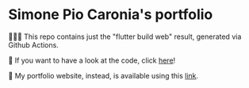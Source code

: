 # Simone Pio Caronia's portfolio

🧑🏽‍💻 This repo contains just the "flutter build web" result, generated via Github Actions.

🔎 If you want to have a look at the code, click [here](https://github.com/spioc999/portfolio)!

👋 My portfolio website, instead, is available using this [link](https://spioc999.github.io/).
